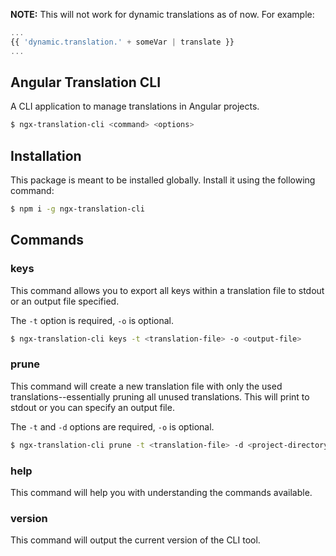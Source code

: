 **NOTE:** This will not work for dynamic translations as of now. For example:

```typescript
...
{{ 'dynamic.translation.' + someVar | translate }}
...
```

## Angular Translation CLI

A CLI application to manage translations in Angular projects.

```bash
$ ngx-translation-cli <command> <options>
```

## Installation

This package is meant to be installed globally. Install it using the following command:

```bash
$ npm i -g ngx-translation-cli
```


## Commands

### keys

This command allows you to export all keys within a translation file to stdout or an output file specified.

The `-t` option is required, `-o` is optional.

```bash
$ ngx-translation-cli keys -t <translation-file> -o <output-file>
```

### prune

This command will create a new translation file with only the used translations--essentially pruning all unused translations. This will print to stdout or you can specify an output file.

The `-t` and `-d` options are required, `-o` is optional.

```bash
$ ngx-translation-cli prune -t <translation-file> -d <project-directory> -o <output-file>
```

### help

This command will help you with understanding the commands available.

### version

This command will output the current version of the CLI tool.
